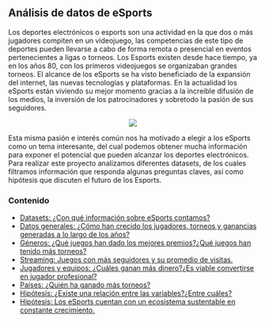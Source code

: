## Análisis de datos de eSports

Los deportes electrónicos o esports son una actividad en la que dos o más jugadores compiten en un videojuego, las competencias de este tipo de deportes pueden llevarse a cabo de forma remota o presencial en eventos pertenecientes a ligas o torneos. Los Esports existen desde hace tiempo, ya en los años 80, con los primeros videojuegos se organizaban grandes torneos. El alcance de los eSports se ha visto beneficiado de la expansión del internet, las nuevas tecnologías y plataformas. En la actualidad los eSports están viviendo su mejor momento gracias a la increíble difusión de los medios, la inversión de los patrocinadores y sobretodo la pasión de sus seguidores. 

<p align="center">
<img src="../Imágenes/portada_definitiva.jpg">
</p>

Esta misma pasión e interés común nos ha motivado a elegir a los eSports como un tema interesante, del cual podemos obtener mucha información para exponer el potencial que pueden alcanzar los deportes electrónicos. Para realizar este proyecto analizamos diferentes datasets, de los cuales filtramos información que responda algunas preguntas claves, así como hipótesis que discuten el futuro de los Esports.

### Contenido
 - [Datasets: ¿Con qué información sobre eSports contamos?](Proyecto1/)  
 - [Datos generales: ¿Cómo han crecido los jugadores, torneos y ganancias generadas a lo largo de los años?](Proyecto2/) 
 - [Géneros: ¿Qué juegos han dado los mejores premios?¿Qué juegos han tenido más torneos?](Proyecto3/) 
 - [Streaming: Juegos con más seguidores y su promedio de visitas.](Proyecto4/)
 - [Jugadores y equipos: ¿Cuáles ganan más dinero?¿Es viable convertirse en jugador profesional?](Proyecto5/) 
 - [Países: ¿Quién ha ganado más torneos?](Proyecto6/) 
 - [Hipótesis: ¿Existe una relación entre las variables?¿Entre cuáles?](Proyecto7/)
 - [Hipótesis: Los eSports cuentan con un ecosistema sustentable en constante crecimiento.](Proyecto8/) 


